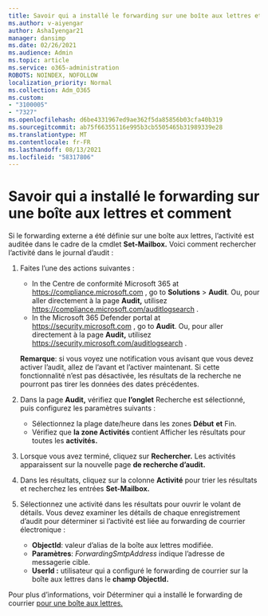 ```yaml
---
title: Savoir qui a installé le forwarding sur une boîte aux lettres et comment
ms.author: v-aiyengar
author: AshaIyengar21
manager: dansimp
ms.date: 02/26/2021
ms.audience: Admin
ms.topic: article
ms.service: o365-administration
ROBOTS: NOINDEX, NOFOLLOW
localization_priority: Normal
ms.collection: Adm_O365
ms.custom:
- "3100005"
- "7327"
ms.openlocfilehash: d6be4331967ed9ae362f5da85856b03cfa40b319
ms.sourcegitcommit: ab75f66355116e995b3cb5505465b31989339e28
ms.translationtype: MT
ms.contentlocale: fr-FR
ms.lasthandoff: 08/13/2021
ms.locfileid: "58317806"
---
```

# <a name="find-out-who-set-up-forwarding-on-a-mailbox-and-how"></a>Savoir qui a installé le forwarding sur une boîte aux lettres et comment

Si le forwarding externe a été définie sur une boîte aux lettres, l’activité est auditée dans le cadre de la cmdlet **Set-Mailbox.** Voici comment rechercher l’activité dans le journal d’audit :

1. Faites l’une des actions suivantes :
   - In the Centre de conformité Microsoft 365 at <https://compliance.microsoft.com> , go to **Solutions** \> **Audit**. Ou, pour aller directement à la page **Audit,** utilisez <https://compliance.microsoft.com/auditlogsearch> .
   - In the Microsoft 365 Defender portal at <https://security.microsoft.com> , go to **Audit**. Ou, pour aller directement à la page **Audit,** utilisez <https://security.microsoft.com/auditlogsearch> .

   **Remarque**: si vous voyez une notification vous avisant que vous devez activer l’audit, allez de l’avant et l’activer maintenant. Si cette fonctionnalité n’est pas désactivée, les résultats de la recherche ne pourront pas tirer les données des dates précédentes.

2. Dans la page **Audit,** vérifiez que **l’onglet** Recherche est sélectionné, puis configurez les paramètres suivants :
   - Sélectionnez la plage date/heure dans les zones **Début** **et** Fin.
   - Vérifiez que **la zone Activités** contient Afficher les résultats pour toutes les **activités.**

3. Lorsque vous avez terminé, cliquez sur **Rechercher.** Les activités apparaissent sur la nouvelle page **de recherche d’audit.**

4. Dans les résultats, cliquez sur la colonne **Activité** pour trier les résultats et recherchez les entrées **Set-Mailbox.**

5. Sélectionnez une activité dans les résultats pour ouvrir le volant de détails. Vous devez examiner les détails de chaque enregistrement d’audit pour déterminer si l’activité est liée au forwarding de courrier électronique :
   - **ObjectId**: valeur d’alias de la boîte aux lettres modifiée.
   - **Paramètres**: _ForwardingSmtpAddress_ indique l’adresse de messagerie cible.
   - **UserId :** utilisateur qui a configuré le forwarding de courrier sur la boîte aux lettres dans le **champ ObjectId.**

Pour plus d’informations, voir Déterminer qui a installé le forwarding de courrier [pour une boîte aux lettres.](https://docs.microsoft.com/microsoft-365/compliance/auditing-troubleshooting-scenarios#determine-who-set-up-email-forwarding-for-a-mailbox)
